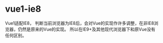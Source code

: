 # vue1-ie8
Vue1适配IE8，
判断当前浏览器为IE8后，会对Vue的实现作许多调整，在非IE8浏览器，仍然是原来的Vue的实现。
所以在IE9+及其他现代浏览器下和原Vue没有任何区别。
